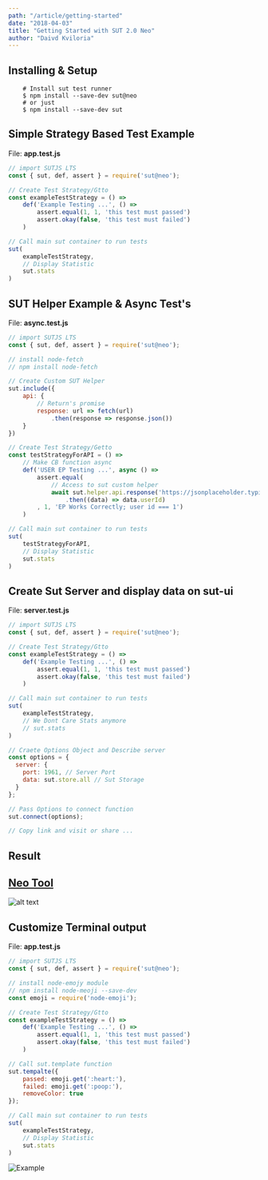 ```yaml
---
path: "/article/getting-started"
date: "2018-04-03"
title: "Getting Started with SUT 2.0 Neo"
author: "Daivd Kviloria"
---
```


## Installing & Setup
```
    # Install sut test runner    
    $ npm install --save-dev sut@neo
    # or just
    $ npm install --save-dev sut

```

## Simple Strategy Based Test Example
File: <b>app.test.js</b>

```javascript
// import SUTJS LTS
const { sut, def, assert } = require('sut@neo');

// Create Test Strategy/Gtto
const exampleTestStrategy = () =>
    def('Example Testing ...', () =>
        assert.equal(1, 1, 'this test must passed')
        assert.okay(false, 'this test must failed')        
    )

// Call main sut container to run tests
sut(
    exampleTestStrategy,
    // Display Statistic
    sut.stats
)
```

## SUT Helper Example & Async Test's
File: <b>async.test.js</b>

```javascript
// import SUTJS LTS
const { sut, def, assert } = require('sut@neo');

// install node-fetch
// npm install node-fetch

// Create Custom SUT Helper
sut.include({
    api: {
        // Return's promise
        response: url => fetch(url)
            .then(response => response.json())
    }
})

// Create Test Strategy/Getto
const testStrategyForAPI = () =>
    // Make CB function async
    def('USER EP Testing ...', async () =>
        assert.equal(
            // Access to sut custom helper
            await sut.helper.api.response('https://jsonplaceholder.typicode.com/posts/1')
                .then((data) => data.userId)
        , 1, 'EP Works Correctly; user id === 1')        
    )

// Call main sut container to run tests
sut(
    testStrategyForAPI,
    // Display Statistic
    sut.stats
)
```


## Create Sut Server and display data on sut-ui
File: <b>server.test.js</b>

```javascript
// import SUTJS LTS
const { sut, def, assert } = require('sut@neo');

// Create Test Strategy/Gtto
const exampleTestStrategy = () =>
    def('Example Testing ...', () =>
        assert.equal(1, 1, 'this test must passed')
        assert.okay(false, 'this test must failed')        
    )

// Call main sut container to run tests
sut(
    exampleTestStrategy,
    // We Dont Care Stats anymore
    // sut.stats
)

// Craete Options Object and Describe server
const options = {
  server: {
    port: 1961, // Server Port
    data: sut.store.all // Sut Storage
  }
};

// Pass Options to connect function
sut.connect(options);

// Copy link and visit or share ...

```
## Result
## [Neo Tool](https://dkvilo.github.io/neo-tool/)
![alt text](https://i.imgur.com/6SjHTP5.png)




## Customize Terminal output

File: <b>app.test.js</b>

```javascript
// import SUTJS LTS
const { sut, def, assert } = require('sut@neo');

// install node-emojy module
// npm install node-meoji --save-dev
const emoji = require('node-emoji');

// Create Test Strategy/Gtto
const exampleTestStrategy = () =>
    def('Example Testing ...', () =>
        assert.equal(1, 1, 'this test must passed')
        assert.okay(false, 'this test must failed')        
    )

// Call sut.template function
sut.tempalte({
    passed: emoji.get(':heart:'),
    failed: emoji.get(':poop:'),
    removeColor: true
});

// Call main sut container to run tests
sut(
    exampleTestStrategy,
    // Display Statistic
    sut.stats
)
```
![Example](https://i.imgur.com/dmEy2iv.png)
